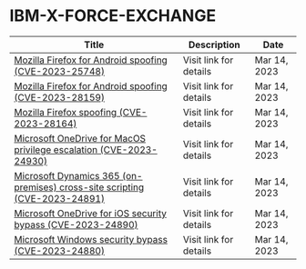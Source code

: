 

# IBM-X-FORCE-EXCHANGE

 |Title|Description|Date|
 |---|---|---|
 |[Mozilla Firefox for Android spoofing (CVE-2023-25748)](https://exchange.xforce.ibmcloud.com/activity/list?filter=Vulnerabilities)|Visit link for details|Mar 14, 2023|
 |[Mozilla Firefox for Android spoofing (CVE-2023-28159)](https://exchange.xforce.ibmcloud.com/activity/list?filter=Vulnerabilities)|Visit link for details|Mar 14, 2023|
 |[Mozilla Firefox spoofing (CVE-2023-28164)](https://exchange.xforce.ibmcloud.com/activity/list?filter=Vulnerabilities)|Visit link for details|Mar 14, 2023|
 |[Microsoft OneDrive for MacOS privilege escalation (CVE-2023-24930)](https://exchange.xforce.ibmcloud.com/activity/list?filter=Vulnerabilities)|Visit link for details|Mar 14, 2023|
 |[Microsoft Dynamics 365 (on-premises) cross-site scripting (CVE-2023-24891)](https://exchange.xforce.ibmcloud.com/activity/list?filter=Vulnerabilities)|Visit link for details|Mar 14, 2023|
 |[Microsoft OneDrive for iOS security bypass (CVE-2023-24890)](https://exchange.xforce.ibmcloud.com/activity/list?filter=Vulnerabilities)|Visit link for details|Mar 14, 2023|
 |[Microsoft Windows security bypass (CVE-2023-24880)](https://exchange.xforce.ibmcloud.com/activity/list?filter=Vulnerabilities)|Visit link for details|Mar 14, 2023|
 